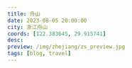 ```yaml
---
title: 舟山
date: 2023-08-05 20:00:00
city: 浙江舟山
coords: [122.383645, 29.915741]
desc:
preview: /img/zhejiang/zs_preview.jpg
tags: [blog, travel]
---
```

